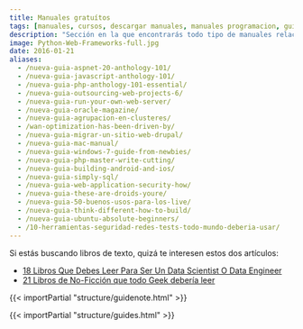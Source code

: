 ```yaml
---
title: Manuales gratuítos
tags: [manuales, cursos, descargar manuales, manuales programacion, guias, manuales gratuitos, manual del programador]
description: "Sección en la que encontrarás todo tipo de manuales relacionados con la tecnología e informática"
image: Python-Web-Frameworks-full.jpg
date: 2016-01-21
aliases:
  - /nueva-guia-aspnet-20-anthology-101/
  - /nueva-guia-javascript-anthology-101/
  - /nueva-guia-php-anthology-101-essential/
  - /nueva-guia-outsourcing-web-projects-6/
  - /nueva-guia-run-your-own-web-server/
  - /nueva-guia-oracle-magazine/
  - /nueva-guia-agrupacion-en-clusteres/
  - /wan-optimization-has-been-driven-by/
  - /nueva-guia-migrar-un-sitio-web-drupal/
  - /nueva-guia-mac-manual/
  - /nueva-guia-windows-7-guide-from-newbies/
  - /nueva-guia-php-master-write-cutting/
  - /nueva-guia-building-android-and-ios/
  - /nueva-guia-simply-sql/
  - /nueva-guia-web-application-security-how/
  - /nueva-guia-these-are-droids-youre/
  - /nueva-guia-50-buenos-usos-para-los-live/
  - /nueva-guia-think-different-how-to-build/
  - /nueva-guia-ubuntu-absolute-beginners/
  - /10-herramientas-seguridad-redes-tests-todo-mundo-deberia-usar/
---
```


<div class="post-content">
  <p>Si estás buscando libros de texto, quizá te interesen estos dos artículos:</p>
  <ul>
    <li><a id="libros-ml" href="/9-libros-que-debes-leer-para-ser-un-data-scientist-o-data-engineer/" target="_blank" title="18 Libros Que Debes Leer Para Ser Un Data Scientist O Data Engineer">18 Libros Que Debes Leer Para Ser Un Data Scientist O Data Engineer</a></li>
    <li><a id="libros-geek" href="/5-libros-de-no-ficcion-que-todo-geek-deberia-leer/" target="_blank" title="21 Libros de No-Ficción que todo Geek debería leer">21 Libros de No-Ficción que todo Geek debería leer</a></li>
  </ul>
  {{< importPartial "structure/guidenote.html" >}}

{{< importPartial "structure/guides.html" >}}
</div>
